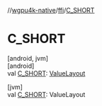 //[wgpu4k-native](../../index.md)/[ffi](index.md)/[C_SHORT](-c_-s-h-o-r-t.md)

# C_SHORT

[android, jvm]\
[android]\
val [C_SHORT](-c_-s-h-o-r-t.md): [ValueLayout](../java.lang.foreign/-value-layout/index.md)

[jvm]\
val [C_SHORT](-c_-s-h-o-r-t.md): ValueLayout
